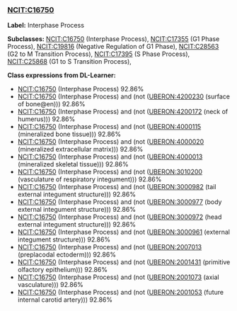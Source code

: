
### [NCIT:C16750](http://purl.obolibrary.org/obo/NCIT_C16750)
**Label:** Interphase Process

**Subclasses:** [NCIT:C16750](http://purl.obolibrary.org/obo/NCIT_C16750) (Interphase Process), [NCIT:C17355](http://purl.obolibrary.org/obo/NCIT_C17355) (G1 Phase Process), [NCIT:C19816](http://purl.obolibrary.org/obo/NCIT_C19816) (Negative Regulation of G1 Phase), [NCIT:C28563](http://purl.obolibrary.org/obo/NCIT_C28563) (G2 to M Transition Process), [NCIT:C17395](http://purl.obolibrary.org/obo/NCIT_C17395) (S Phase Process), [NCIT:C25868](http://purl.obolibrary.org/obo/NCIT_C25868) (G1 to S Transition Process), 

**Class expressions from DL-Learner:**

- [NCIT:C16750](http://purl.obolibrary.org/obo/NCIT_C16750) (Interphase Process) 92.86%
- [NCIT:C16750](http://purl.obolibrary.org/obo/NCIT_C16750) (Interphase Process) and (not ([UBERON:4200230](http://purl.obolibrary.org/obo/UBERON_4200230) (surface of bone@en))) 92.86%
- [NCIT:C16750](http://purl.obolibrary.org/obo/NCIT_C16750) (Interphase Process) and (not ([UBERON:4200172](http://purl.obolibrary.org/obo/UBERON_4200172) (neck of humerus))) 92.86%
- [NCIT:C16750](http://purl.obolibrary.org/obo/NCIT_C16750) (Interphase Process) and (not ([UBERON:4000115](http://purl.obolibrary.org/obo/UBERON_4000115) (mineralized bone tissue))) 92.86%
- [NCIT:C16750](http://purl.obolibrary.org/obo/NCIT_C16750) (Interphase Process) and (not ([UBERON:4000020](http://purl.obolibrary.org/obo/UBERON_4000020) (mineralized extracellular matrix))) 92.86%
- [NCIT:C16750](http://purl.obolibrary.org/obo/NCIT_C16750) (Interphase Process) and (not ([UBERON:4000013](http://purl.obolibrary.org/obo/UBERON_4000013) (mineralized skeletal tissue))) 92.86%
- [NCIT:C16750](http://purl.obolibrary.org/obo/NCIT_C16750) (Interphase Process) and (not ([UBERON:3010200](http://purl.obolibrary.org/obo/UBERON_3010200) (vasculature of respiratory integument))) 92.86%
- [NCIT:C16750](http://purl.obolibrary.org/obo/NCIT_C16750) (Interphase Process) and (not ([UBERON:3000982](http://purl.obolibrary.org/obo/UBERON_3000982) (tail external integument structure))) 92.86%
- [NCIT:C16750](http://purl.obolibrary.org/obo/NCIT_C16750) (Interphase Process) and (not ([UBERON:3000977](http://purl.obolibrary.org/obo/UBERON_3000977) (body external integument structure))) 92.86%
- [NCIT:C16750](http://purl.obolibrary.org/obo/NCIT_C16750) (Interphase Process) and (not ([UBERON:3000972](http://purl.obolibrary.org/obo/UBERON_3000972) (head external integument structure))) 92.86%
- [NCIT:C16750](http://purl.obolibrary.org/obo/NCIT_C16750) (Interphase Process) and (not ([UBERON:3000961](http://purl.obolibrary.org/obo/UBERON_3000961) (external integument structure))) 92.86%
- [NCIT:C16750](http://purl.obolibrary.org/obo/NCIT_C16750) (Interphase Process) and (not ([UBERON:2007013](http://purl.obolibrary.org/obo/UBERON_2007013) (preplacodal ectoderm))) 92.86%
- [NCIT:C16750](http://purl.obolibrary.org/obo/NCIT_C16750) (Interphase Process) and (not ([UBERON:2001431](http://purl.obolibrary.org/obo/UBERON_2001431) (primitive olfactory epithelium))) 92.86%
- [NCIT:C16750](http://purl.obolibrary.org/obo/NCIT_C16750) (Interphase Process) and (not ([UBERON:2001073](http://purl.obolibrary.org/obo/UBERON_2001073) (axial vasculature))) 92.86%
- [NCIT:C16750](http://purl.obolibrary.org/obo/NCIT_C16750) (Interphase Process) and (not ([UBERON:2001053](http://purl.obolibrary.org/obo/UBERON_2001053) (future internal carotid artery))) 92.86%


